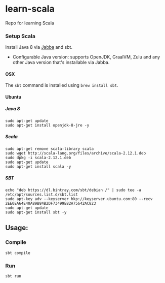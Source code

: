# learn-scala
Repo for learning Scala

### Setup Scala

Install Java 8 via [Jabba](https://github.com/shyiko/jabba)
and sbt.

- Configurable Java version: supports OpenJDK, GraalVM, Zulu and any other Java
  version that's installable via Jabba.

#### OSX
The `sbt` command is installed using `brew install sbt`.

#### Ubuntu

##### Java 8

```
sudo apt-get update
sudo apt-get install openjdk-8-jre -y
```

##### Scala

```
sudo apt-get remove scala-library scala
sudo wget http://scala-lang.org/files/archive/scala-2.12.1.deb
sudo dpkg -i scala-2.12.1.deb
sudo apt-get update
sudo apt-get install scala -y
```

##### SBT

```
echo "deb https://dl.bintray.com/sbt/debian /" | sudo tee -a /etc/apt/sources.list.d/sbt.list
sudo apt-key adv --keyserver hkp://keyserver.ubuntu.com:80 --recv 2EE0EA64E40A89B84B2DF73499E82A75642AC823
sudo apt-get update
sudo apt-get install sbt -y
```

## Usage:

### Compile
```
sbt compile
```

### Run
```
sbt run
```

